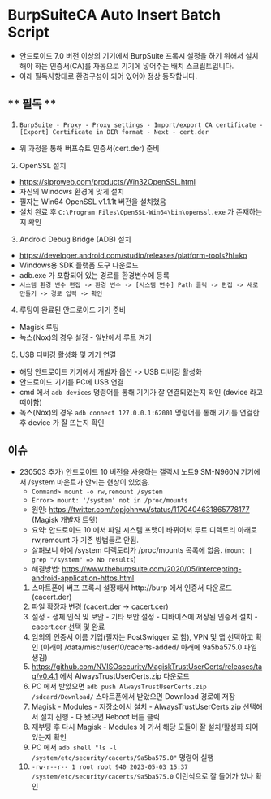 # BurpSuiteCA Auto Insert Batch Script
- 안드로이드 7.0 버전 이상의 기기에서 BurpSuite 프록시 설정을 하기 위해서 설치해야 하는 인증서(CA)를 자동으로 기기에 넣어주는 배치 스크립트입니다.
- 아래 필독사항대로 환경구성이 되어 있어야 정상 동작합니다.

## ** 필독 **
1. `BurpSuite - Proxy - Proxy settings - Import/export CA certificate - [Export] Certificate in DER format - Next - cert.der`
- 위 과정을 통해 버프슈트 인증서(cert.der) 준비

2. OpenSSL 설치
- https://slproweb.com/products/Win32OpenSSL.html
- 자신의 Windows 환경에 맞게 설치
- 필자는 Win64 OpenSSL v1.1.1t 버전을 설치했음
- 설치 완료 후 `C:\Program Files\OpenSSL-Win64\bin\openssl.exe` 가 존재하는지 확인

3. Android Debug Bridge (ADB) 설치
- https://developer.android.com/studio/releases/platform-tools?hl=ko
- Windows용 SDK 플랫폼 도구 다운로드
- adb.exe 가 포함되어 있는 경로를 환경변수에 등록
- `시스템 환경 변수 편집 -> 환경 변수 -> [시스템 변수] Path 클릭 -> 편집 -> 새로 만들기 -> 경로 입력 -> 확인`

4. 루팅이 완료된 안드로이드 기기 준비
- Magisk 루팅
- 녹스(Nox)의 경우 설정 - 일반에서 루트 켜기

5. USB 디버깅 활성화 및 기기 연결
- 해당 안드로이드 기기에서 개발자 옵션 -> USB 디버깅 활성화
- 안드로이드 기기를 PC에 USB 연결
- cmd 에서 `adb devices` 명령어를 통해 기기가 잘 연결되었는지 확인 (device 라고 떠야함)
- 녹스(Nox)의 경우 `adb connect 127.0.0.1:62001` 명령어를 통해 기기를 연결한 후 device 가 잘 뜨는지 확인

## 이슈
- 230503 추가) 안드로이드 10 버전을 사용하는 갤럭시 노트9 SM-N960N 기기에서 /system 마운트가 안되는 현상이 있었음.
  - `Command> mount -o rw,remount /system`
  - `Error> mount: '/system' not in /proc/mounts`
  - 원인: https://twitter.com/topjohnwu/status/1170404631865778177 (Magisk 개발자 트윗)
  - 요약: 안드로이드 10 에서 파일 시스템 포맷이 바뀌어서 루트 디렉토리 아래로 rw,remount 가 기존 방법들로 안됨.
  - 살펴보니 아예 /system 디렉토리가 /proc/mounts 목록에 없음. (`mount | grep "/system" => No results`)
  - 해결방법: https://www.theburpsuite.com/2020/05/intercepting-android-application-https.html
  1. 스마트폰에 버프 프록시 설정해서 http://burp 에서 인증서 다운로드 (cacert.der)
  2. 파일 확장자 변경 (cacert.der -> cacert.cer)
  3. 설정 - 생체 인식 및 보안 - 기타 보안 설정 - 디바이스에 저장된 인증서 설치 - cacert.cer 선택 및 완료
  4. 임의의 인증서 이름 기입(필자는 PostSwigger 로 함), VPN 및 앱 선택하고 확인 (이래야 /data/misc/user/0/cacerts-added/ 아래에 9a5ba575.0 파일 생김)
  5. https://github.com/NVISOsecurity/MagiskTrustUserCerts/releases/tag/v0.4.1 에서 AlwaysTrustUserCerts.zip 다운로드
  6. PC 에서 받았으면 `adb push AlwaysTrustUserCerts.zip /sdcard/Download/` 스마트폰에서 받았으면 Download 경로에 저장
  7. Magisk - Modules - 저장소에서 설치 - AlwaysTrustUserCerts.zip 선택해서 설치 진행 - 다 됐으면 Reboot 버튼 클릭
  8. 재부팅 후 다시 Magisk - Modules 에 가서 해당 모듈이 잘 설치/활성화 되어 있는지 확인
  9. PC 에서 `adb shell "ls -l /system/etc/security/cacerts/9a5ba575.0"` 명령어 실행
  10. `-rw-r--r-- 1 root root 940 2023-05-03 15:37 /system/etc/security/cacerts/9a5ba575.0` 이런식으로 잘 들어가 있나 확인
